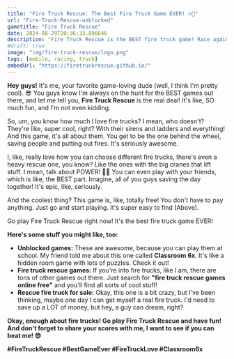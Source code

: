 ```yaml
---
title: "Fire Truck Rescue: The Best Fire Truck Game EVER! 🔥🚒"
url: "Fire-Truck-Rescue-unblocked"
gametitle: "Fire Truck Rescue"
date: 2024-08-29T20:36:33.896646
description: "Fire Truck Rescue is the BEST fire truck game! Race against time, save people, and be a hero! It's FREE and you can play it right now!"
#draft: true
image: "img/fire-truck-rescue/logo.png"
tags: [mobile, racing, truck]
embedUrl: "https://firetruckrescue.github.io/"
---
```


**Hey guys!**  It's me,  your  favorite game-loving dude (well, I think I'm pretty cool). 😎  You guys know I'm always on the hunt for the BEST games out there, and let me tell you, **Fire Truck Rescue** is the real deal!  It's like, SO much fun,  and I'm not even kidding.  

So, um, you know how much I love fire trucks?  I mean, who doesn't?  They're like, super cool, right?  With their sirens and ladders and everything!  And this game, it's all about them.  You get to be the one behind the wheel, saving people and putting out fires. It's seriously awesome.

I, like, really love how you can choose different fire trucks,  there's even a heavy rescue one, you know?  Like the ones with the big cranes that lift stuff.  I mean, talk about POWER! 🏋️‍♀️  You can even  play with your friends, which is like, the BEST part.   Imagine, all of you guys saving the day together!  It's epic, like, seriously. 

And the coolest thing?  This game is, like, totally free!  You don't have to pay anything.  Just go  and start playing.  It's super easy to find (Above).  

Go play Fire Truck Rescue right now!  It's the best fire truck game EVER! 

**Here's some stuff you might like, too:**

* **Unblocked games:**  These are awesome, because you can play them at school.  My friend told me about this one called **Classroom 6x**.  It's like a hidden room game with lots of puzzles.  Check it out!
* **Fire truck rescue games:**  If you're into fire trucks, like I am, there are tons of other games out there.  Just search for **"fire truck rescue games online free"** and you'll find all sorts of cool stuff!
* **Rescue fire truck for sale:**  Okay, this one is a bit crazy, but I've been thinking,  maybe one day I can get myself a real fire truck.  I'd need to save up a LOT of money, but hey, a guy can dream, right?

**Okay, enough about fire trucks!  Go play Fire Truck Rescue and have fun!  And don't forget to share your scores with me,  I want to see if you can beat me! 😎**

**#FireTruckRescue #BestGameEver #FireTruckLove #Classroom6x** 

